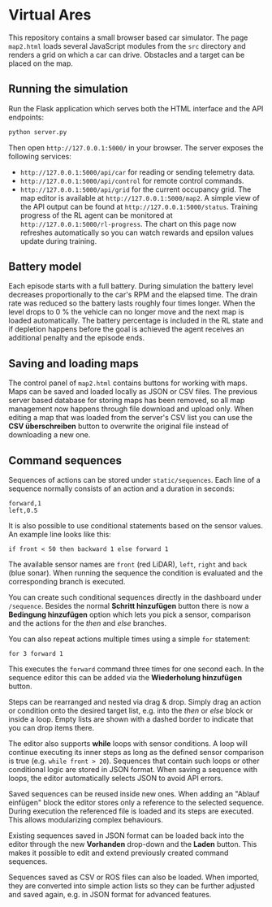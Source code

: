 # Virtual Ares

This repository contains a small browser based car simulator. The page `map2.html` loads several JavaScript modules from the `src` directory and renders a grid on which a car can drive. Obstacles and a target can be placed on the map.

## Running the simulation

Run the Flask application which serves both the HTML interface and the API
endpoints:

```bash
python server.py
```

Then open `http://127.0.0.1:5000/` in your browser. The server exposes the
following services:
- `http://127.0.0.1:5000/api/car` for reading or sending telemetry data.
- `http://127.0.0.1:5000/api/control` for remote control commands.
- `http://127.0.0.1:5000/api/grid` for the current occupancy grid.
The map editor is available at `http://127.0.0.1:5000/map2`. A simple view of the
API output can be found at `http://127.0.0.1:5000/status`.
Training progress of the RL agent can be monitored at
`http://127.0.0.1:5000/rl-progress`. The chart on this page now refreshes
automatically so you can watch rewards and epsilon values update during
training.

## Battery model

Each episode starts with a full battery. During simulation the battery level
decreases proportionally to the car's RPM and the elapsed time. The drain rate
was reduced so the battery lasts roughly four times longer. When the level
drops to 0&nbsp;% the vehicle can no longer move and the next map is loaded
automatically. The battery percentage is included in the RL state and if
depletion happens before the goal is achieved the agent receives an additional
penalty and the episode ends.

## Saving and loading maps

The control panel of `map2.html` contains buttons for working with maps. Maps
can be saved and loaded locally as JSON or CSV files. The previous server based
database for storing maps has been removed, so all map management now happens
through file download and upload only. When editing a map that was loaded from
the server's CSV list you can use the **CSV überschreiben** button to overwrite
the original file instead of downloading a new one.

## Command sequences

Sequences of actions can be stored under `static/sequences`. Each line of a
sequence normally consists of an action and a duration in seconds:

```
forward,1
left,0.5
```

It is also possible to use conditional statements based on the sensor values.
An example line looks like this:

```
if front < 50 then backward 1 else forward 1
```

The available sensor names are `front` (red LiDAR), `left`, `right` and `back`
(blue sonar). When running the sequence the condition is evaluated and the
corresponding branch is executed.

You can create such conditional sequences directly in the dashboard under
`/sequence`. Besides the normal **Schritt hinzufügen** button there is now a
**Bedingung hinzufügen** option which lets you pick a sensor, comparison and the
actions for the *then* and *else* branches.

You can also repeat actions multiple times using a simple `for` statement:

```
for 3 forward 1
```

This executes the `forward` command three times for one second each. In the
sequence editor this can be added via the **Wiederholung hinzufügen** button.

Steps can be rearranged and nested via drag & drop. Simply drag an action or
condition onto the desired target list, e.g. into the *then* or *else* block or
inside a loop. Empty lists are shown with a dashed border to indicate that you
can drop items there.

The editor also supports **while** loops with sensor conditions. A loop will
continue executing its inner steps as long as the defined sensor comparison is
true (e.g. `while front > 20`). Sequences that contain such loops or other
conditional logic are stored in JSON format. When saving a sequence with loops,
the editor automatically selects JSON to avoid API errors.

Saved sequences can be reused inside new ones. When adding an "Ablauf einfügen"
block the editor stores only a reference to the selected sequence. During
execution the referenced file is loaded and its steps are executed. This allows
modularizing complex behaviours.

Existing sequences saved in JSON format can be loaded back into the editor
through the new **Vorhanden** drop-down and the **Laden** button. This makes it
possible to edit and extend previously created command sequences.

Sequences saved as CSV or ROS files can also be loaded. When imported, they are
converted into simple action lists so they can be further adjusted and saved
again, e.g. in JSON format for advanced features.

